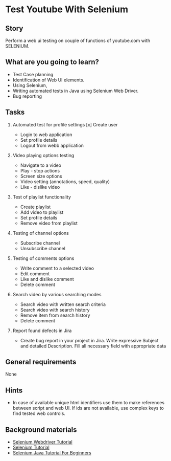 # Test Youtube With Selenium

## Story

Perform a web ui testing on couple of functions of youtube.com with SELENIUM.

## What are you going to learn?

- Test Case planning
- Identification of Web UI elements.
- Using Selenium,
- Writing automated tests in Java using Selenium Web Driver.
- Bug reporting


## Tasks

1. Automated test for profile settings
    [x] Create user
    - Login to web application
    - Set profile details
    - Logout from webb application

2. Video playing options testing
    - Navigate to a video
    - Play - stop actions
    - Screen size options
    - Video setting (annotations, speed, quality)
    - Like - dislike video

3. Test of playlist functionality
    - Create playlist
    - Add video to playlist
    - Set profile details
    - Remove video from playlist

4. Testing of channel options
    - Subscribe channel
    - Unsubscribe channel

5. Testing of comments options
    - Write comment to a selected video
    - Edit comment
    - Like and dislike comment
    - Delete comment

6. Search video by various searching modes
    - Search video with written search criteria
    - Search video with search history
    - Remove item from search history
    - Delete comment

7. Report found defects in Jira
    - Create bug report in your project in Jira. Write expressive Subject and detailed Description. Fill all necessary field with appropriate data

## General requirements

None

## Hints

- In case of available unique html identifiers use them to make references between script and web UI. If ids are not available, use complex keys to find tested web controls.

## Background materials

- [Selenium Webdriver Tutorial](https://www.browserstack.com/guide/selenium-webdriver-tutorial)
- [Selenium Tutorial](https://www.guru99.com/selenium-tutorial.html)
- [Selenium Java Tutorial For Beginners ](https://www.youtube.com/watch?v=WzuJANOPLyQ)
